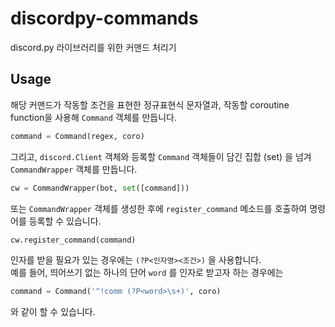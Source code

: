 # discordpy-commands

discord.py 라이브러리를 위한 커맨드 처리기

## Usage

해당 커맨드가 작동할 조건을 표현한 정규표현식 문자열과, 작동할 coroutine function을 사용해 `Command` 객체를 만듭니다.

```py
command = Command(regex, coro)
```

그리고, `discord.Client` 객체와 등록할 `Command` 객체들이 담긴 집합 (set) 을  넘겨 `CommandWrapper` 객체를 만듭니다.

```py
cw = CommandWrapper(bot, set([command]))
```

또는 `CommandWrapper` 객체를 생성한 후에 `register_command` 메소드를 호출하여 명령어를 등록할 수 있습니다.

```py
cw.register_command(command)
```

인자를 받을 필요가 있는 경우에는 `(?P<인자명><조건>)` 을 사용합니다.<br>
예를 들어, 띄어쓰기 없는 하나의 단어 `word` 를 인자로 받고자 하는 경우에는

```py
command = Command('^!comm (?P<word>\s+)', coro)
```

와 같이 할 수 있습니다.
